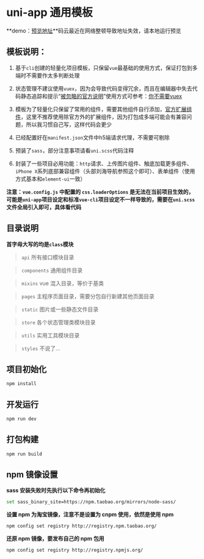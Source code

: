 # uni-app 通用模板

**demo：[预览地址](http://huangjingsheng.gitee.io/hjs/uni-app)**码云最近在网络整顿导致地址失效，请本地运行预览

## 模板说明：
1. 基于`cli`创建的轻量化项目模板，只保留`vue`最基础的使用方式，保证打包到多端时不需要作太多判断处理

2. 状态管理不建议使用`vuex`，因为会导致代码变得冗余，而且在编辑器中失去代码静态追踪和提示“[被忽略的官方说明](https://vuex.vuejs.org/zh/#%E4%BB%80%E4%B9%88%E6%83%85%E5%86%B5%E4%B8%8B%E6%88%91%E5%BA%94%E8%AF%A5%E4%BD%BF%E7%94%A8-vuex%EF%BC%9F)”使用方式可参考：[你不需要vuex](https://juejin.im/post/5d425a83f265da03d8719cb8) 

3. 模板为了轻量化只保留了常用的组件，需要其他组件自行添加，[官方扩展组件](https://uniapp.dcloud.io/component/README?id=uniui)，这里不推荐使用除官方外的扩展组件，因为打包成多端可能会有兼容问题，所以我习惯自己写，这样代码会更少

4. 已经配置好在`manifest.json`文件中h5端请求代理，不需要可剔除

5. 预装了`sass`，部分注意事项请看`uni.scss`代码注释

6. 封装了一些项目必用功能：`http`请求、上传图片组件、触底加载更多组件、`iPhone X`系列底部兼容组件（头部刘海导航参照这个即可）、表单组件（使用方式基本和`element-ui`一致）

**注意：`vue.config.js` 中配置的 `css.loaderOptions` 是无法在当前项目生效的，可能是`uni-app`项目设定和标准`vue-cli`项目设定不一样导致的，需要在`uni.scss`文件全局引入即可，具体看代码**

## 目录说明

**首字母大写的均是`class`模块**

> `api` 所有接口模块目录

> `components` 通用组件目录

> `mixins` vue 混入目录，等价于基类

> `pages` 主程序页面目录，需要分包自行新建其他页面目录

> `static` 图片或一些静态文件目录

> `store` 各个状态管理类模块目录

> `utils` 实用工具模块目录

> `styles` 不说了...

## 项目初始化

```bash
npm install
```
## 开发运行

```bash
npm run dev
```

## 打包构建

```bash
npm run build
```

## npm 镜像设置

**sass 安装失败时先执行以下命令再初始化**

```bash
set sass_binary_site=https://npm.taobao.org/mirrors/node-sass/
```

**设置 npm 为淘宝镜像，注意不是设置为 cnpm 使用，依然是使用 npm**

```bash
npm config set registry http://registry.npm.taobao.org/
```

**还原 npm 镜像，要发布自己的 npm 包用**

```bash
npm config set registry http://registry.npmjs.org/
```